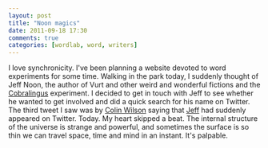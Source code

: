 ```yaml
---
layout: post
title: "Noon magics"
date: 2011-09-18 17:30
comments: true
categories: [wordlab, word, writers]
---
```


I love synchronicity. I've been planning a website devoted to word experiments for some time. 
Walking in the park today, I suddenly thought of Jeff Noon, the author of Vurt and other weird
and wonderful fictions and the [Cobralingus](http://www.metamorphiction.com/index.php/printed/cobralingus/) experiment. I decided to get in touch with Jeff to
see whether he wanted to get involved and did a quick search for his name on Twitter. The third
tweet I saw was by [Colin Wilson](http://twitter.com/furiousgecko) saying that [Jeff](http://twitter.com/jeffnoon) had suddenly appeared on Twitter. Today. My
heart skipped a beat. The internal structure of the universe is strange and powerful, and 
sometimes the surface is so thin we can travel space, time and mind in an instant. It's 
palpable.